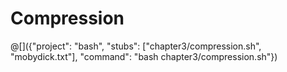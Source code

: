 # Compression

@[]({"project": "bash", "stubs": ["chapter3/compression.sh", "mobydick.txt"], "command": "bash chapter3/compression.sh"})
